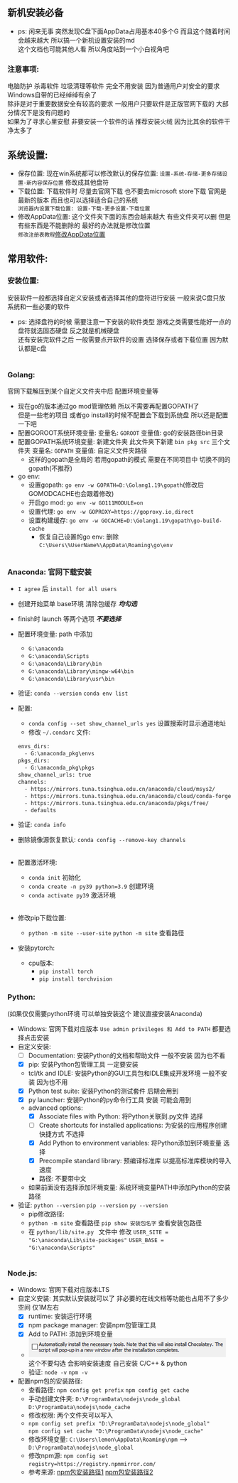 ## 新机安装必备

- ps: 闲来无事 突然发现C盘下面AppData占用基本40多个G 而且这个随着时间会越来越大 所以搞一个新机设置安装的md  
  这个文档也可能其他人看 所以角度站到一个小白视角吧

### 注意事项:

电脑防护 杀毒软件 垃圾清理等软件 完全不用安装 因为普通用户对安全的要求 Windows自带的已经绰绰有余了  
除非是对于重要数据安全有较高的要求 一般用户只要软件是正版官网下载的 大部分情况下是没有问题的  
如果为了寻求心里安慰 非要安装一个软件的话 推荐安装火绒 因为比其余的软件干净太多了

## 系统设置:

- 保存位置: 现在win系统都可以修改默认的保存位置: `设置-系统-存储-更多存储设置-新内容保存位置` 修改成其他盘符
- 下载位置: 下载软件时 尽量去官网下载 也不要去microsoft store下载 官网是最新的版本 而且也可以选择适合自己的系统  
  `浏览器内设置下载位置: 设置-下载-更多设置-下载位置`
- 修改AppData位置: 这个文件夹下面的东西会越来越大 有些文件夹可以删 但是有些东西是不能删除的 最好的办法就是修改位置  
  `修改注册表教程`[修改AppData位置](https://blog.csdn.net/zsq_csh1/article/details/127484216 "修改AppData位置")

## 常用软件:

### 安装位置:

安装软件一般都选择自定义安装或者选择其他的盘符进行安装 一般来说C盘只放系统和一些必要的软件

- ps: 选择盘符的时候 需要注意一下安装的软件类型 游戏之类需要性能好一点的 盘符就选固态硬盘 反之就是机械硬盘  
  还有安装完软件之后 一般需要点开软件的设置 选择保存或者下载位置 因为默认都是c盘  
  <br/>

### Golang:

官网下载解压到某个自定义文件夹中后 配置环境变量等

- 现在go的版本通过go mod管理依赖 所以不需要再配置GOPATH了  
  但是一些老的项目 或者go install的时候不配置会下载到系统盘 所以还是配置一下吧
- 配置GOROOT系统环境变量: 变量名: `GOROOT` 变量值: go的安装路径bin目录
- 配置GOPATH系统环境变量: 新建文件夹 此文件夹下新建 `bin pkg src` 三个文件夹 变量名: `GOPATH` 变量值:
  自定义文件夹路径
    - 这样的gopath是全局的 若用gopath的模式 需要在不同项目中 切换不同的gopath(不推荐)
- go env:
    - 设置gopath: `go env -w GOPATH=D:\Golang1.19\gopath`(修改后 GOMODCACHE也会跟着修改)
    - 开启go mod: `go env -w GO111MODULE=on`
    - 设置代理: `go env -w GOPROXY=https://goproxy.io,direct`
    - 设置构建缓存: `go env -w GOCACHE=D:\Golang1.19\gopath\go-build-cache`
        - 恢复自己设置的go env: 删除 `C:\Users\%UserName%\AppData\Roaming\go\env`  
          <br/>

### Anaconda: 官网下载安装

- `I agree` 后 `install for all users`
- 创建开始菜单 base环境 清除包缓存 **_均勾选_**
- finish时 launch 等两个选项 **_不要选择_**
- 配置环境变量: path 中添加
    - `G:\anaconda`
    - `G:\anaconda\Scripts`
    - `G:\anaconda\Library\bin`
    - `G:\anaconda\Library\mingw-w64\bin`
    - `G:\anaconda\Library\usr\bin`
- 验证: `conda --version` `conda env list`
- 配置:
    - `conda config --set show_channel_urls yes` 设置搜索时显示通道地址
    - 修改 `~/.condarc` 文件:
  ``` text
  envs_dirs:
    - G:\anaconda_pkg\envs
  pkgs_dirs:
    - G:\anaconda_pkg\pkgs
  show_channel_urls: true
  channels:
    - https://mirrors.tuna.tsinghua.edu.cn/anaconda/cloud/msys2/
    - https://mirrors.tuna.tsinghua.edu.cn/anaconda/cloud/conda-forge
    - https://mirrors.tuna.tsinghua.edu.cn/anaconda/pkgs/free/
    - defaults
  ```
- 验证: `conda info`
- 删除镜像源恢复默认: `conda config --remove-key channels`  
  <br/>

- 配置激活环境:
    - `conda init` 初始化
    - `conda create -n py39 python=3.9` 创建环境
    - `conda activate py39` 激活环境  
      <br/>

- 修改pip下载位置:
    - `python -m site --user-site` `python -m site` 查看路径

- 安装pytorch:
    - cpu版本:
        - `pip install torch`
        - `pip install torchvision`

### Python:

(如果仅仅需要python环境 可以单独安装这个 建议直接安装Anaconda)

- Windows: 官网下载对应版本 `Use admin privileges 和 Add to PATH` 都要选择点击安装
- 自定义安装:
    - [ ] Documentation: 安装Python的文档和帮助文件 一般不安装 因为也不看
    - [X] pip: 安装Python包管理工具 一定要安装
    - tcl/tk and IDLE: 安装Python的GUI工具包和IDLE集成开发环境 一般不安装 因为也不用
    - [X] Python test suite: 安装Python的测试套件 后期会用到
    - [X] py launcher: 安装Python的py命令行工具 安装 可能会用到
    - advanced options:
        - [X] Associate files with Python: 将Python关联到.py文件 选择
        - [ ] Create shortcuts for installed applications: 为安装的应用程序创建快捷方式 不选择
        - [X] Add Python to environment variables: 将Python添加到环境变量 选择
        - [X] Precompile standard library: 预编译标准库 以提高标准库模块的导入速度
        - 路径: 不要带中文
    - 如果前面没有选择添加环境变量: 系统环境变量PATH中添加Python的安装路径
- 验证: `python --version` `pip --version` `py --version`
    - pip修改路径:
    - `python -m site` 查看路径  `pip show 安装包名字` 查看安装包路径
    - 在 `python/lib/site.py ` 文件中 修改
      `USER_SITE = "G:\anaconda\Lib\site-packages"`
      `USER_BASE = "G:\anaconda\Scripts"`  
      <br/>

### Node.js:

- Windows: 官网下载对应版本LTS
- 自定义安装: 其实默认安装就可以了 非必要的在线文档等功能也占用不了多少空间 仅1M左右
    - [X] runtime: 安装运行环境
    - [X] npm package manager: 安装npm包管理工具
    - [X] Add to PATH: 添加到环境变量
    - ![img.png](img/img.png) 这个不要勾选 会影响安装速度 自己安装 C/C++ & python
    - 验证: `node -v` `npm -v`
- 配置npm包的安装路径:
    - 查看路径: `npm config get prefix` `npm config get cache`
    - 手动创建文件夹: `D:\ProgramData\nodejs\node_global` `D:\ProgramData\nodejs\node_cache`
    - 修改权限: 两个文件夹可以写入
    - `npm config set prefix "D:\ProgramData\nodejs\node_global"`  
      `npm config set cache "D:\ProgramData\nodejs\node_cache"`
    - 修改环境变量: `C:\Users\lemon\AppData\Roaming\npm` --> `D:\ProgramData\nodejs\node_global`
    - 修改npm源: `npm config set registry=https://registry.npmmirror.com/`
    - 参考来源: [npm包安装路径1](https://blog.csdn.net/thefg/article/details/132410794 "npm包安装路径")
      [npm包安装路径2](https://blog.csdn.net/Nicolecocol/article/details/136788200 "npm包安装路径")  
      <br/>
  